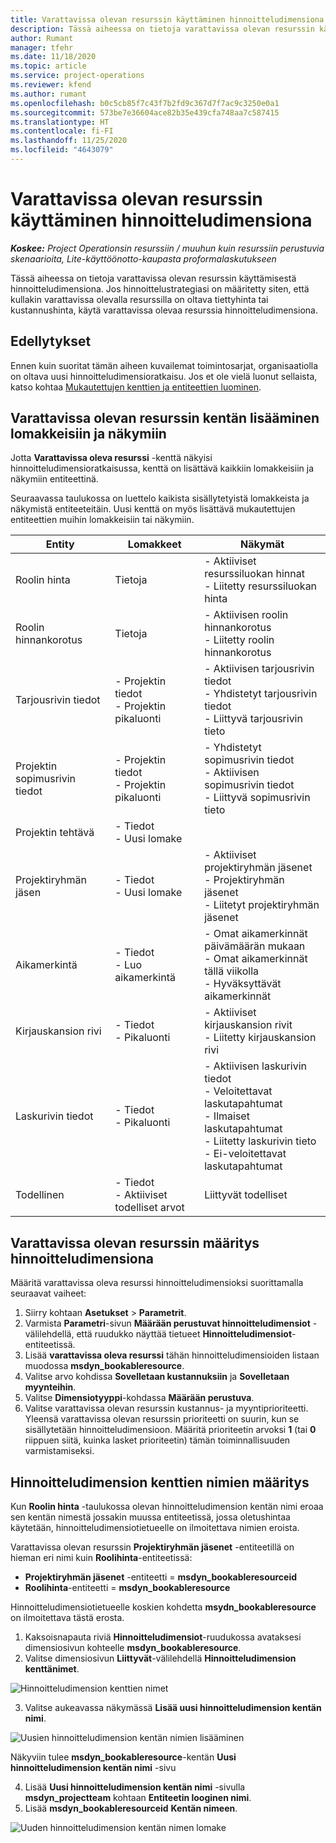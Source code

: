 ```yaml
---
title: Varattavissa olevan resurssin käyttäminen hinnoitteludimensiona
description: Tässä aiheessa on tietoja varattavissa olevan resurssin käyttämisestä hinnoitteludimensiona.
author: Rumant
manager: tfehr
ms.date: 11/18/2020
ms.topic: article
ms.service: project-operations
ms.reviewer: kfend
ms.author: rumant
ms.openlocfilehash: b0c5cb85f7c43f7b2fd9c367d7f7ac9c3250e0a1
ms.sourcegitcommit: 573be7e36604ace82b35e439cfa748aa7c587415
ms.translationtype: HT
ms.contentlocale: fi-FI
ms.lasthandoff: 11/25/2020
ms.locfileid: "4643079"
---
```

# <a name="use-a-bookable-resource-as-a-pricing-dimension"></a>Varattavissa olevan resurssin käyttäminen hinnoitteludimensiona

 _**Koskee:** Project Operationsin resurssiin / muuhun kuin resurssiin perustuvia skenaarioita, Lite-käyttöönotto-kaupasta proformalaskutukseen_ 

Tässä aiheessa on tietoja varattavissa olevan resurssin käyttämisestä hinnoitteludimensiona. Jos hinnoittelustrategiasi on määritetty siten, että kullakin varattavissa olevalla resurssilla on oltava tiettyhinta tai kustannushinta, käytä varattavissa olevaa resurssia hinnoitteludimensiona.

## <a name="prerequisites"></a>Edellytykset
Ennen kuin suoritat tämän aiheen kuvailemat toimintosarjat, organisaatiolla on oltava uusi hinnoitteludimensioratkaisu. Jos et ole vielä luonut sellaista, katso kohtaa [Mukautettujen kenttien ja entiteettien luominen](../pricing-costing/create-custom-fields-entities-pricing-dimensions.md).

## <a name="add-the-bookable-resource-field-to-forms-and-views"></a>Varattavissa olevan resurssin kentän lisääminen lomakkeisiin ja näkymiin
Jotta **Varattavissa oleva resurssi** -kenttä näkyisi hinnoitteludimensioratkaisussa, kenttä on lisättävä kaikkiin lomakkeisiin ja näkymiin entiteettinä.

Seuraavassa taulukossa on luettelo kaikista sisällytetyistä lomakkeista ja näkymistä entiteeteitäin. Uusi kenttä on myös lisättävä mukautettujen entiteettien muihin lomakkeisiin tai näkymiin.

|   Entity        | Lomakkeet   |Näkymät        |
| ------------------------------|---------------------------------|----------------------------------|
|  Roolin hinta| Tietoja | - Aktiiviset resurssiluokan hinnat<br> - Liitetty resurssiluokan hinta |
|  Roolin hinnankorotus| Tietoja| - Aktiivisen roolin hinnankorotus<br>- Liitetty roolin hinnankorotus |
|  Tarjousrivin tiedot| - Projektin tiedot<br>- Projektin pikaluonti| - Aktiivisen tarjousrivin tiedot<br>- Yhdistetyt tarjousrivin tiedot<br>- Liittyvä tarjousrivin tieto |
|  Projektin sopimusrivin tiedot| - Projektin tiedot<br>- Projektin pikaluonti| - Yhdistetyt sopimusrivin tiedot<br>- Aktiivisen sopimusrivin tiedot<br>- Liittyvä sopimusrivin tieto |
|  Projektin tehtävä| - Tiedot<br>- Uusi lomake| &nbsp; |
|  Projektiryhmän jäsen| - Tiedot<br>- Uusi lomake| - Aktiiviset projektiryhmän jäsenet<br>- Projektiryhmän jäsenet<br>- Liitetyt projektiryhmän jäsenet |
|  Aikamerkintä| - Tiedot<br>- Luo aikamerkintä| - Omat aikamerkinnät päivämäärän mukaan<br>- Omat aikamerkinnät tällä viikolla<br>- Hyväksyttävät aikamerkinnät|
|  Kirjauskansion rivi| - Tiedot<br>- Pikaluonti| - Aktiiviset kirjauskansion rivit<br>- Liitetty kirjauskansion rivi |
|  Laskurivin tiedot| - Tiedot<br>- Pikaluonti| - Aktiivisen laskurivin tiedot<br>- Veloitettavat laskutapahtumat<br>- Ilmaiset laskutapahtumat<br>- Liitetty laskurivin tieto <br>- Ei-veloitettavat laskutapahtumat|
|  Todellinen| - Tiedot<br>- Aktiiviset todelliset arvot| Liittyvät todelliset |

## <a name="set-up-a-bookable-resource-as-a-pricing-dimension"></a>Varattavissa olevan resurssin määritys hinnoitteludimensiona
Määritä varattavissa oleva resurssi hinnoitteludimensioksi suorittamalla seuraavat vaiheet:

1. Siirry kohtaan **Asetukset** > **Parametrit**. 
2. Varmista **Parametri**-sivun **Määrään perustuvat hinnoitteludimensiot** -välilehdellä, että ruudukko näyttää tietueet **Hinnoitteludimensiot**-entiteetissä. 
2. Lisää **varattavissa oleva resurssi** tähän hinnoitteludimensioiden listaan muodossa **msdyn_bookableresource**. 
3. Valitse arvo kohdissa **Sovelletaan kustannuksiin** ja **Sovelletaan myynteihin**.
4. Valitse **Dimensiotyyppi**-kohdassa **Määrään perustuva**. 
5. Valitse varattavissa olevan resurssin kustannus- ja myyntiprioriteetti. Yleensä varattavissa olevan resurssin prioriteetti on suurin, kun se sisällytetään hinnoitteludimensioon. Määritä prioriteetin arvoksi **1** (tai **0** riippuen siitä, kuinka lasket prioriteetin) tämän toiminnallisuuden varmistamiseksi.

## <a name="set-up-pricing-dimension-field-names"></a>Hinnoitteludimension kenttien nimien määritys

Kun **Roolin hinta** -taulukossa olevan hinnoitteludimension kentän nimi eroaa sen kentän nimestä jossakin muussa entiteetissä, jossa oletushintaa käytetään, hinnoitteludimensiotietueelle on ilmoitettava nimien eroista.  

Varattavissa olevan resurssin **Projektiryhmän jäsenet** -entiteetillä on hieman eri nimi kuin **Roolihinta**-entiteetissä: 

 - **Projektiryhmän jäsenet** -entiteetti = **msdyn_bookableresourceid**
 - **Roolihinta**-entiteetti = **msdyn_bookableresource**

Hinnoitteludimensiotietueelle koskien kohdetta **msydn_bookableresource** on ilmoitettava tästä erosta.

1. Kaksoisnapauta riviä **Hinnoitteludimensiot**-ruudukossa avataksesi dimensiosivun kohteelle **msdyn_bookableresource**.
2. Valitse dimensiosivun **Liittyvät**-välilehdellä **Hinnoitteludimension kenttänimet**.

  ![Hinnoitteludimension kenttien nimet](media/PD-fieldname.png)

3. Valitse aukeavassa näkymässä **Lisää uusi hinnoitteludimension kentän nimi**.

  ![Uusien hinnoitteludimension kentän nimien lisääminen](media/Add-NewPD-fieldname.png)

  Näkyviin tulee **msdyn_bookableresource**-kentän **Uusi hinnoitteludimension kentän nimi** -sivu 

4. Lisää **Uusi hinnoitteludimension kentän nimi** -sivulla **msdyn_projectteam** kohtaan **Entiteetin looginen nimi**.
5. Lisää **msdyn_bookableresourceid** **Kentän nimeen**.

 ![Uuden hinnoitteludimension kentän nimen lomake](media/PD-fieldname-Added.png)
